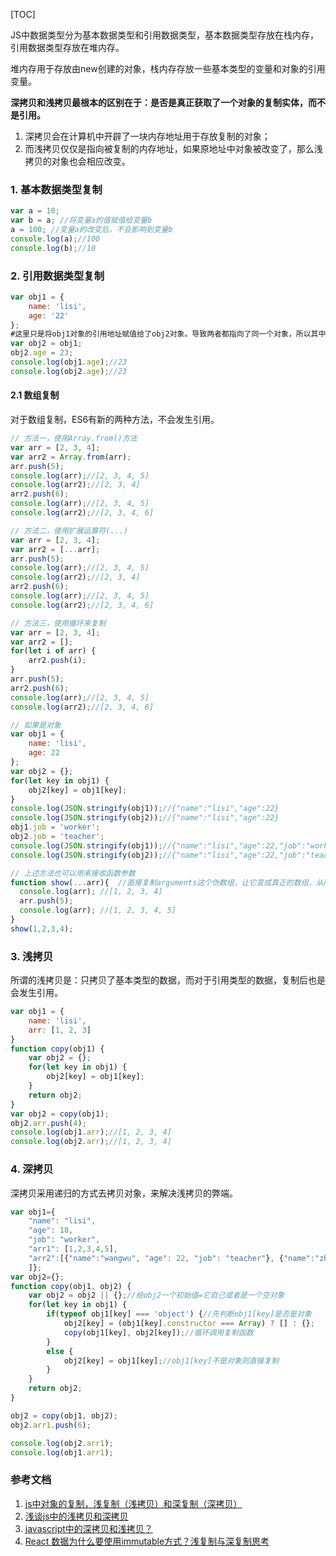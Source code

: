 [TOC]

JS中数据类型分为基本数据类型和引用数据类型，基本数据类型存放在栈内存，引用数据类型存放在堆内存。

堆内存用于存放由new创建的对象，栈内存存放一些基本类型的变量和对象的引用变量。

**深拷贝和浅拷贝最根本的区别在于：是否是真正获取了一个对象的复制实体，而不是引用。**

1. 深拷贝会在计算机中开辟了一块内存地址用于存放复制的对象；
2. 而浅拷贝仅仅是指向被复制的内存地址，如果原地址中对象被改变了，那么浅拷贝的对象也会相应改变。

### 1. 基本数据类型复制
```js
var a = 10;
var b = a; //将变量a的值赋值给变量b
a = 100; //变量a的改变后，不会影响到变量b
console.log(a);//100
console.log(b);//10
```

### 2. 引用数据类型复制
```js
var obj1 = {
	name: 'lisi',
	age: '22'
};
#这里只是将obj1对象的引用地址赋值给了obj2对象。导致两者都指向了同一个对象，所以其中一个发生变化也会导致另外一个变化。
var obj2 = obj1;
obj2.age = 23;
console.log(obj1.age);//23
console.log(obj2.age);//23
```

#### 2.1 数组复制
对于数组复制，ES6有新的两种方法，不会发生引用。

```js
// 方法一，使用Array.from()方法
var arr = [2, 3, 4];
var arr2 = Array.from(arr);
arr.push(5);
console.log(arr);//[2, 3, 4, 5]
console.log(arr2);//[2, 3, 4]
arr2.push(6);
console.log(arr);//[2, 3, 4, 5]
console.log(arr2);//[2, 3, 4, 6]
```
```js
// 方法二，使用扩展运算符(...)
var arr = [2, 3, 4];
var arr2 = [...arr];
arr.push(5);
console.log(arr);//[2, 3, 4, 5]
console.log(arr2);//[2, 3, 4]
arr2.push(6);
console.log(arr);//[2, 3, 4, 5]
console.log(arr2);//[2, 3, 4, 6]
```
```js
// 方法三，使用循环来复制
var arr = [2, 3, 4];
var arr2 = [];
for(let i of arr) {
	arr2.push(i);
}
arr.push(5);
arr2.push(6);
console.log(arr);//[2, 3, 4, 5]
console.log(arr2);//[2, 3, 4, 6]

// 如果是对象
var obj1 = {
	name: 'lisi',
	age: 22
};
var obj2 = {};
for(let key in obj1) {
	obj2[key] = obj1[key];
}
console.log(JSON.stringify(obj1));//{"name":"lisi","age":22}
console.log(JSON.stringify(obj2));//{"name":"lisi","age":22}
obj1.job = 'worker';
obj2.job = 'teacher';
console.log(JSON.stringify(obj1));//{"name":"lisi","age":22,"job":"worker"}
console.log(JSON.stringify(obj2));//{"name":"lisi","age":22,"job":"teacher"}
```
```js
// 上述方法也可以用来接收函数参数
function show(...arr){  //直接复制arguments这个伪数组，让它变成真正的数组，从而拥有数组的方法。
  console.log(arr); //[1, 2, 3, 4]
  arr.push(5);
  console.log(arr); //[1, 2, 3, 4, 5]
}
show(1,2,3,4);
```
### 3. 浅拷贝
所谓的浅拷贝是：只拷贝了基本类型的数据，而对于引用类型的数据，复制后也是会发生引用。

```js
var obj1 = {
	name: 'lisi',
	arr: [1, 2, 3]
}
function copy(obj1) {
	var obj2 = {};
	for(let key in obj1) {
		obj2[key] = obj1[key];
	}
	return obj2;
}
var obj2 = copy(obj1);
obj2.arr.push(4);
console.log(obj1.arr);//[1, 2, 3, 4]
console.log(obj2.arr);//[1, 2, 3, 4]
```
### 4. 深拷贝
深拷贝采用递归的方式去拷贝对象，来解决浅拷贝的弊端。

```js
var obj1={
	"name": "lisi",
	"age": 18,
	"job": "worker",
	"arr1": [1,2,3,4,5],
	"arr2":[{"name":"wangwu", "age": 22, "job": "teacher"},	{"name":"zhaoliu", "age": 22, "job": "student"}
	]};
var obj2={};
function copy(obj1, obj2) {
	var obj2 = obj2 || {};//给obj2一个初始值=它自己或者是一个空对象
	for(let key in obj1) {
		if(typeof obj1[key] === 'object') {//先判断obj1[key]是否是对象
			obj2[key] = (obj1[key].constructor === Array) ? [] : {};
			copy(obj1[key], obj2[key]);//循环调用复制函数
		}
		else {
			obj2[key] = obj1[key];//obj1[key]不是对象则直接复制
		}
	}
	return obj2;
}

obj2 = copy(obj1, obj2);
obj2.arr1.push(6);

console.log(obj2.arr1);
console.log(obj1.arr1);
```
### 参考文档
1. [js中对象的复制，浅复制（浅拷贝）和深复制（深拷贝）](https://www.jianshu.com/p/0d7bd31ccf43)
2. [浅谈js中的浅拷贝和深拷贝](https://www.cnblogs.com/MECN/p/6606119.html)
3. [javascript中的深拷贝和浅拷贝？](https://www.zhihu.com/question/23031215)
4. [React 数据为什么要使用immutable方式？浅复制与深复制思考](https://segmentfault.com/a/1190000006729489)